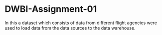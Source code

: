 # DWBI-Assignment-01

In this a dataset which consists of data from different flight agencies were used to load data from the data sources to the data warehouse.
